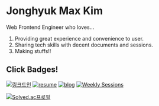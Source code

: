 # Jonghyuk Max Kim

Web Frontend Engineer who loves...

1. Providing great experience and convenience to user.
2. Sharing tech skills with decent documents and sessions.
3. Making stuffs!!

## Click Badges!

[![링크드인](https://img.shields.io/badge/LinkedIn-0077B5?style=for-the-badge&logo=linkedin&logoColor=white)](https://www.linkedin.com/feed/)
[![resume](https://img.shields.io/badge/RESUME-100000?style=for-the-badge&logo=github&logoColor=white)](https://github.com/MaxKim-J/RESUME)
[![blog](https://img.shields.io/badge/Tech_Blog-e8e8e8?style=for-the-badge&logo=Jekyll&logoColor=black)](https://maxkim-j.github.io/)
[![Weekly Sessions](https://img.shields.io/badge/Weekly_Sessions-000000?style=for-the-badge&logo=notion&logoColor=white)](https://www.notion.so/f10ffc48ee02465593406f349fae1831?v=045095be421b4e17983bfd1abdfdcf70)

[![Solved.ac프로필](http://mazassumnida.wtf/api/mini/generate_badge?boj=hwaseen)](https://solved.ac/hwaseen)


